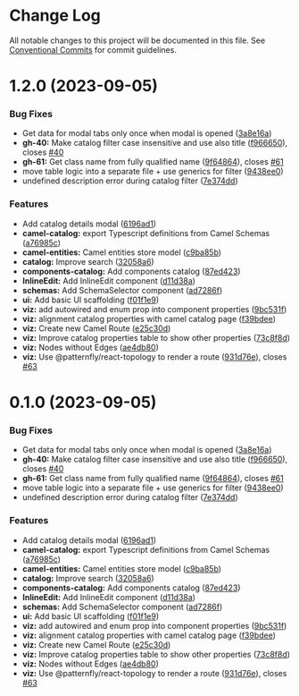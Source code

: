 # Change Log

All notable changes to this project will be documented in this file.
See [Conventional Commits](https://conventionalcommits.org) for commit guidelines.

# 1.2.0 (2023-09-05)

### Bug Fixes

* Get data for modal tabs only once when modal is opened ([3a8e16a](https://github.com/KaotoIO/kaoto-next/commit/3a8e16a244fe71db403cfa7dd35194bd9bb5f5c9))
* **gh-40:** Make catalog filter case insensitive and use also title ([f966650](https://github.com/KaotoIO/kaoto-next/commit/f9666502c3aa0050aad777a12ff38f13d2d1b4df)), closes [#40](https://github.com/KaotoIO/kaoto-next/issues/40)
* **gh-61:** Get class name from fully qualified name ([9f64864](https://github.com/KaotoIO/kaoto-next/commit/9f64864524b6d8a9e94e5637ecd921b5730889e4)), closes [#61](https://github.com/KaotoIO/kaoto-next/issues/61)
* move table logic into a separate file + use generics for filter ([9438ee0](https://github.com/KaotoIO/kaoto-next/commit/9438ee07e04ea8f8687e745106b17a048ed41d83))
* undefined description error during catalog filter ([7e374dd](https://github.com/KaotoIO/kaoto-next/commit/7e374dd6a59af11fc03e43f77a5fd0aa4e79d74b))

### Features

* Add catalog details modal ([6196ad1](https://github.com/KaotoIO/kaoto-next/commit/6196ad1bb8b1beb4012fb082350caa3247a2e96c))
* **camel-catalog:** export Typescript definitions from Camel Schemas ([a76985c](https://github.com/KaotoIO/kaoto-next/commit/a76985c78871f70ff8a15af97afe53970c26fc78))
* **camel-entities:** Camel entities store model ([c9ba85b](https://github.com/KaotoIO/kaoto-next/commit/c9ba85bb5e76d3b046d956685a5bc6703a3d6925))
* **catalog:** Improve search ([32058a6](https://github.com/KaotoIO/kaoto-next/commit/32058a63526b77588bc5e79b9bdd92e3dc38d061))
* **components-catalog:** Add components catalog ([87ed423](https://github.com/KaotoIO/kaoto-next/commit/87ed423262ec0317903d03a3ac97b3195a9b6109))
* **InlineEdit:** Add InlineEdit component ([d11d38a](https://github.com/KaotoIO/kaoto-next/commit/d11d38afb87946bc6665a461abf4979ef35c8839))
* **schemas:** Add SchemaSelector component ([ad7286f](https://github.com/KaotoIO/kaoto-next/commit/ad7286f0b4facddd36a6687d30122a1ef399baa4))
* **ui:** Add basic UI scaffolding ([f01f1e9](https://github.com/KaotoIO/kaoto-next/commit/f01f1e98949ecf0894fe31fd35265153edf54d84))
* **viz:** add autowired and enum prop into component properties ([9bc531f](https://github.com/KaotoIO/kaoto-next/commit/9bc531f13cc90e4054d7db9d3314aca2719deb36))
* **viz:** alignment catalog properties with camel catalog page ([f39bdee](https://github.com/KaotoIO/kaoto-next/commit/f39bdee876646daa117305f0dae84b592a6f0e47))
* **viz:** Create new Camel Route ([e25c30d](https://github.com/KaotoIO/kaoto-next/commit/e25c30de0c4a056069bc4780044bb25e9089b039))
* **viz:** Improve catalog properties table to show other properties ([73c8f8d](https://github.com/KaotoIO/kaoto-next/commit/73c8f8d959fbfbe83ccda392ac9f503d2d11e198))
* **viz:** Nodes without Edges ([ae4db80](https://github.com/KaotoIO/kaoto-next/commit/ae4db807ee5da02bdc11cf42d2cdd34a3c4c8d61))
* **viz:** Use @patternfly/react-topology to render a route ([931d76e](https://github.com/KaotoIO/kaoto-next/commit/931d76e874de8f4795bcd0500ab5e312c11a515b)), closes [#63](https://github.com/KaotoIO/kaoto-next/issues/63)

# 0.1.0 (2023-09-05)

### Bug Fixes

* Get data for modal tabs only once when modal is opened ([3a8e16a](https://github.com/KaotoIO/kaoto-next/commit/3a8e16a244fe71db403cfa7dd35194bd9bb5f5c9))
* **gh-40:** Make catalog filter case insensitive and use also title ([f966650](https://github.com/KaotoIO/kaoto-next/commit/f9666502c3aa0050aad777a12ff38f13d2d1b4df)), closes [#40](https://github.com/KaotoIO/kaoto-next/issues/40)
* **gh-61:** Get class name from fully qualified name ([9f64864](https://github.com/KaotoIO/kaoto-next/commit/9f64864524b6d8a9e94e5637ecd921b5730889e4)), closes [#61](https://github.com/KaotoIO/kaoto-next/issues/61)
* move table logic into a separate file + use generics for filter ([9438ee0](https://github.com/KaotoIO/kaoto-next/commit/9438ee07e04ea8f8687e745106b17a048ed41d83))
* undefined description error during catalog filter ([7e374dd](https://github.com/KaotoIO/kaoto-next/commit/7e374dd6a59af11fc03e43f77a5fd0aa4e79d74b))

### Features

* Add catalog details modal ([6196ad1](https://github.com/KaotoIO/kaoto-next/commit/6196ad1bb8b1beb4012fb082350caa3247a2e96c))
* **camel-catalog:** export Typescript definitions from Camel Schemas ([a76985c](https://github.com/KaotoIO/kaoto-next/commit/a76985c78871f70ff8a15af97afe53970c26fc78))
* **camel-entities:** Camel entities store model ([c9ba85b](https://github.com/KaotoIO/kaoto-next/commit/c9ba85bb5e76d3b046d956685a5bc6703a3d6925))
* **catalog:** Improve search ([32058a6](https://github.com/KaotoIO/kaoto-next/commit/32058a63526b77588bc5e79b9bdd92e3dc38d061))
* **components-catalog:** Add components catalog ([87ed423](https://github.com/KaotoIO/kaoto-next/commit/87ed423262ec0317903d03a3ac97b3195a9b6109))
* **InlineEdit:** Add InlineEdit component ([d11d38a](https://github.com/KaotoIO/kaoto-next/commit/d11d38afb87946bc6665a461abf4979ef35c8839))
* **schemas:** Add SchemaSelector component ([ad7286f](https://github.com/KaotoIO/kaoto-next/commit/ad7286f0b4facddd36a6687d30122a1ef399baa4))
* **ui:** Add basic UI scaffolding ([f01f1e9](https://github.com/KaotoIO/kaoto-next/commit/f01f1e98949ecf0894fe31fd35265153edf54d84))
* **viz:** add autowired and enum prop into component properties ([9bc531f](https://github.com/KaotoIO/kaoto-next/commit/9bc531f13cc90e4054d7db9d3314aca2719deb36))
* **viz:** alignment catalog properties with camel catalog page ([f39bdee](https://github.com/KaotoIO/kaoto-next/commit/f39bdee876646daa117305f0dae84b592a6f0e47))
* **viz:** Create new Camel Route ([e25c30d](https://github.com/KaotoIO/kaoto-next/commit/e25c30de0c4a056069bc4780044bb25e9089b039))
* **viz:** Improve catalog properties table to show other properties ([73c8f8d](https://github.com/KaotoIO/kaoto-next/commit/73c8f8d959fbfbe83ccda392ac9f503d2d11e198))
* **viz:** Nodes without Edges ([ae4db80](https://github.com/KaotoIO/kaoto-next/commit/ae4db807ee5da02bdc11cf42d2cdd34a3c4c8d61))
* **viz:** Use @patternfly/react-topology to render a route ([931d76e](https://github.com/KaotoIO/kaoto-next/commit/931d76e874de8f4795bcd0500ab5e312c11a515b)), closes [#63](https://github.com/KaotoIO/kaoto-next/issues/63)
